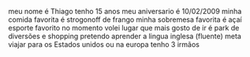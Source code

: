 meu nome é Thiago
tenho 15 anos
meu aniversario é 10/02/2009
minha comida favorita é strogonoff de frango
minha sobremesa favorita é açaí
esporte favorito no momento volei
lugar que mais gosto de ir é park de diversões e shopping
pretendo aprender a lingua inglesa (fluente)
meta viajar para os Estados unidos ou na europa
tenho 3 irmãos 
